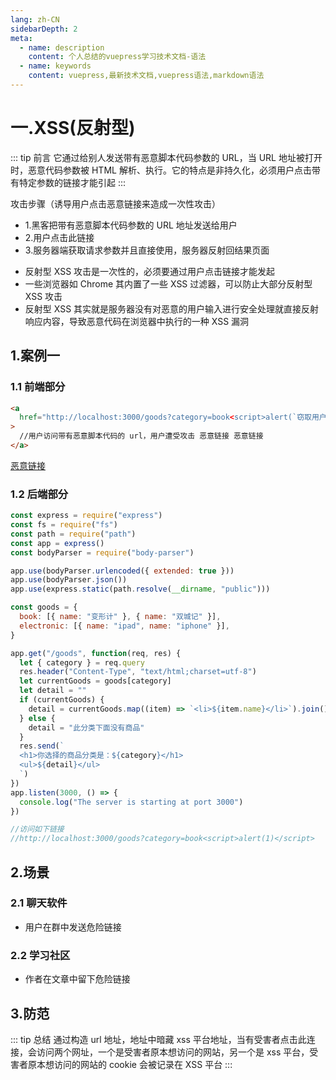 ```yaml
---
lang: zh-CN
sidebarDepth: 2
meta:
  - name: description
    content: 个人总结的vuepress学习技术文档-语法
  - name: keywords
    content: vuepress,最新技术文档,vuepress语法,markdown语法
---
```


# 一.XSS(反射型)

::: tip 前言
它通过给别人发送带有恶意脚本代码参数的 URL，当 URL 地址被打开时，恶意代码参数被 HTML 解析、执行。它的特点是非持久化，必须用户点击带有特定参数的链接才能引起
:::

攻击步骤（诱导用户点击恶意链接来造成一次性攻击）

- 1.黑客把带有恶意脚本代码参数的 URL 地址发送给用户
- 2.用户点击此链接
- 3.服务器端获取请求参数并且直接使用，服务器反射回结果页面

* 反射型 XSS 攻击是一次性的，必须要通过用户点击链接才能发起
* 一些浏览器如 Chrome 其内置了一些 XSS 过滤器，可以防止大部分反射型 XSS 攻击
* 反射型 XSS 其实就是服务器没有对恶意的用户输入进行安全处理就直接反射响应内容，导致恶意代码在浏览器中执行的一种 XSS 漏洞

## 1.案例一

### 1.1 前端部分

```html
<a
  href="http://localhost:3000/goods?category=book<script>alert(`窃取用户cookie`)</script>"
>
  //用户访问带有恶意脚本代码的 url，用户遭受攻击 恶意链接 恶意链接
</a>
```

<a href="http://localhost:3000/goods?category=book<script>alert(`窃取用户cookie`)</script>">
  恶意链接
</a>

### 1.2 后端部分

```js
const express = require("express")
const fs = require("fs")
const path = require("path")
const app = express()
const bodyParser = require("body-parser")

app.use(bodyParser.urlencoded({ extended: true }))
app.use(bodyParser.json())
app.use(express.static(path.resolve(__dirname, "public")))

const goods = {
  book: [{ name: "变形计" }, { name: "双城记" }],
  electronic: [{ name: "ipad", name: "iphone" }],
}

app.get("/goods", function(req, res) {
  let { category } = req.query
  res.header("Content-Type", "text/html;charset=utf-8")
  let currentGoods = goods[category]
  let detail = ""
  if (currentGoods) {
    detail = currentGoods.map((item) => `<li>${item.name}</li>`).join()
  } else {
    detail = "此分类下面没有商品"
  }
  res.send(`
  <h1>你选择的商品分类是：${category}</h1>
  <ul>${detail}</ul>
  `)
})
app.listen(3000, () => {
  console.log("The server is starting at port 3000")
})

//访问如下链接
//http://localhost:3000/goods?category=book<script>alert(1)</script>
```

## 2.场景

### 2.1 聊天软件

- 用户在群中发送危险链接

### 2.2 学习社区

- 作者在文章中留下危险链接

## 3.防范

::: tip 总结
通过构造 url 地址，地址中暗藏 xss 平台地址，当有受害者点击此连接，会访问两个网址，一个是受害者原本想访问的网站，另一个是 xss 平台，受害者原本想访问的网站的 cookie 会被记录在 XSS 平台
:::
